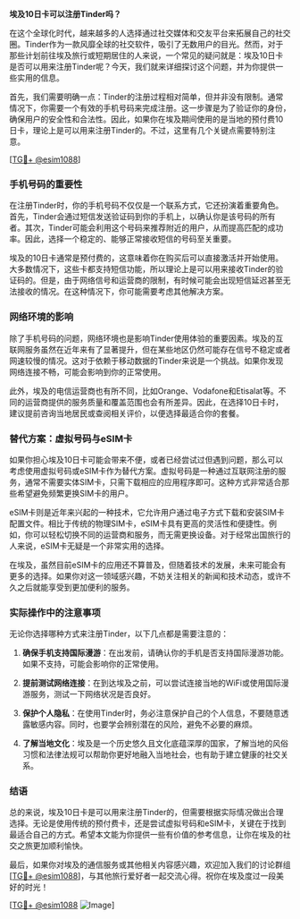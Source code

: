 **埃及10日卡可以注册Tinder吗？**

在这个全球化时代，越来越多的人选择通过社交媒体和交友平台来拓展自己的社交圈。Tinder作为一款风靡全球的社交软件，吸引了无数用户的目光。然而，对于那些计划前往埃及旅行或短期居住的人来说，一个常见的疑问就是：埃及10日卡是否可以用来注册Tinder呢？今天，我们就来详细探讨这个问题，并为你提供一些实用的信息。

首先，我们需要明确一点：Tinder的注册过程相对简单，但并非没有限制。通常情况下，你需要一个有效的手机号码来完成注册。这一步骤是为了验证你的身份，确保用户的安全性和合法性。因此，如果你在埃及期间使用的是当地的预付费10日卡，理论上是可以用来注册Tinder的。不过，这里有几个关键点需要特别注意。

[[TG💪+ @esim1088](https://t.me/s/esim1088)]

### 手机号码的重要性

在注册Tinder时，你的手机号码不仅仅是一个联系方式，它还扮演着重要角色。首先，Tinder会通过短信发送验证码到你的手机上，以确认你是该号码的所有者。其次，Tinder可能会利用这个号码来推荐附近的用户，从而提高匹配的成功率。因此，选择一个稳定的、能够正常接收短信的号码至关重要。

埃及的10日卡通常是预付费的，这意味着你在购买后可以直接激活并开始使用。大多数情况下，这些卡都支持短信功能，所以理论上是可以用来接收Tinder的验证码的。但是，由于网络信号和运营商的限制，有时候可能会出现短信延迟甚至无法接收的情况。在这种情况下，你可能需要考虑其他解决方案。

### 网络环境的影响

除了手机号码的问题，网络环境也是影响Tinder使用体验的重要因素。埃及的互联网服务虽然在近年来有了显著提升，但在某些地区仍然可能存在信号不稳定或者网速较慢的情况。这对于依赖于移动数据的Tinder来说是一个挑战。如果你发现网络连接不畅，可能会影响到你的正常使用。

此外，埃及的电信运营商也有所不同，比如Orange、Vodafone和Etisalat等。不同的运营商提供的服务质量和覆盖范围也会有所差异。因此，在选择10日卡时，建议提前咨询当地居民或查阅相关评价，以便选择最适合你的套餐。

### 替代方案：虚拟号码与eSIM卡

如果你担心埃及10日卡可能会带来不便，或者已经尝试过但遇到问题，那么可以考虑使用虚拟号码或eSIM卡作为替代方案。虚拟号码是一种通过互联网注册的服务，通常不需要实体SIM卡，只需下载相应的应用程序即可。这种方式非常适合那些希望避免频繁更换SIM卡的用户。

eSIM卡则是近年来兴起的一种技术，它允许用户通过电子方式下载和安装SIM卡配置文件。相比于传统的物理SIM卡，eSIM卡具有更高的灵活性和便捷性。例如，你可以轻松切换不同的运营商和服务，而无需更换设备。对于经常出国旅行的人来说，eSIM卡无疑是一个非常实用的选择。

在埃及，虽然目前eSIM卡的应用还不算普及，但随着技术的发展，未来可能会有更多的选择。如果你对这一领域感兴趣，不妨关注相关的新闻和技术动态，或许不久之后就能享受到更加便利的服务。

### 实际操作中的注意事项

无论你选择哪种方式来注册Tinder，以下几点都是需要注意的：

1. **确保手机支持国际漫游**：在出发前，请确认你的手机是否支持国际漫游功能。如果不支持，可能会影响你的正常使用。
   
2. **提前测试网络连接**：在到达埃及之前，可以尝试连接当地的WiFi或使用国际漫游服务，测试一下网络状况是否良好。

3. **保护个人隐私**：在使用Tinder时，务必注意保护自己的个人信息，不要随意透露敏感内容。同时，也要学会辨别潜在的风险，避免不必要的麻烦。

4. **了解当地文化**：埃及是一个历史悠久且文化底蕴深厚的国家，了解当地的风俗习惯和法律法规可以帮助你更好地融入当地社会，也有助于建立健康的社交关系。

### 结语

总的来说，埃及10日卡是可以用来注册Tinder的，但需要根据实际情况做出合理选择。无论是使用传统的预付费卡，还是尝试虚拟号码和eSIM卡，关键在于找到最适合自己的方式。希望本文能为你提供一些有价值的参考信息，让你在埃及的社交之旅更加顺利愉快。

最后，如果你对埃及的通信服务或其他相关内容感兴趣，欢迎加入我们的讨论群组[[TG💪+ @esim1088](https://t.me/s/esim1088)]，与其他旅行爱好者一起交流心得。祝你在埃及度过一段美好的时光！

[[TG💪+ @esim1088](https://t.me/s/esim1088) ![Image](https://i.postimg.cc/4NQfJmqS/Snipaste-2025-05-13-00-14-12.png)]